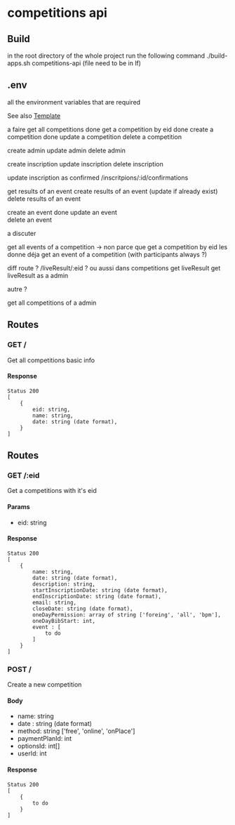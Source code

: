 # competitions api
## Build
in the root directory of the whole project run the following command
./build-apps.sh competitions-api (file need to be in lf)


## .env
all the environment variables that are required

See also [Template](.env.template)



a faire 
get all competitions        done
get a competition by eid    done
create a competition        done
update a competition
delete a competition

create admin
update admin
delete admin

create inscription
update inscription
delete inscription

update inscription as confirmed /inscritpions/:id/confirmations

get results of an event
create results of an event (update if already exist)
delete results of an event

create an event             done
update an event             
delete an event

a discuter

get all events of a competition -> non parce que get a competition by eid les donne déja
get an event of a competition (with participants always ?)



diff route ? /liveResult/:eid ? ou aussi dans competitions
get liveResult 
get liveResult as a admin

autre ?

get all competitions of a admin








## Routes
### GET /
Get all competitions basic info
#### Response
```
Status 200
[
    {
        eid: string,
        name: string,
        date: string (date format),
    }
]
```

## Routes
### GET /:eid
Get a competitions with it's eid
#### Params
- eid: string
#### Response
```
Status 200
[
    {
        name: string,
        date: string (date format),
        description: string,
        startInscriptionDate: string (date format),
        endInscriptionDate: string (date format),
        email: string,
        closeDate: string (date format),
        oneDayPermission: array of string ['foreing', 'all', 'bpm'],
        oneDayBibStart: int,
        event : [
            to do
        ]
    }
]
```

### POST /
Create a new competition
#### Body
- name: string
- date : string (date format)
- method: string ['free', 'online', 'onPlace']
- paymentPlanId: int
- optionsId: int[]
- userId: int
#### Response
```
Status 200
[
    {
        to do
    }
]
```







